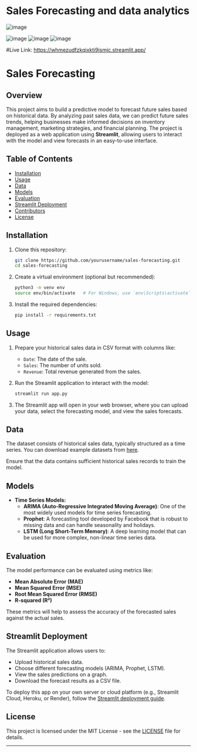 # Sales Forecasting and data analytics
![image](https://github.com/user-attachments/assets/8eb759a6-b1a7-443c-a921-bbd8100f26d7)

![image](https://github.com/user-attachments/assets/b468bfa8-89c1-4834-9b04-a38119a2b55b)
![image](https://github.com/user-attachments/assets/b4a0150d-4628-48b6-b67d-fbd987ab798d)
![image](https://github.com/user-attachments/assets/4e78b317-baa4-447d-8ae5-4808f64f10e7)


#Live Link:
https://whmezudfzkqixkti9jsmjc.streamlit.app/
# Sales Forecasting

## Overview

This project aims to build a predictive model to forecast future sales based on historical data. By analyzing past sales data, we can predict future sales trends, helping businesses make informed decisions on inventory management, marketing strategies, and financial planning. The project is deployed as a web application using **Streamlit**, allowing users to interact with the model and view forecasts in an easy-to-use interface.

## Table of Contents
- [Installation](#installation)
- [Usage](#usage)
- [Data](#data)
- [Models](#models)
- [Evaluation](#evaluation)
- [Streamlit Deployment](#streamlit-deployment)
- [Contributors](#contributors)
- [License](#license)

## Installation

1. Clone this repository:
   ```bash
   git clone https://github.com/yourusername/sales-forecasting.git
   cd sales-forecasting
   ```

2. Create a virtual environment (optional but recommended):
   ```bash
   python3 -m venv env
   source env/bin/activate   # For Windows, use `env\Scripts\activate`
   ```

3. Install the required dependencies:
   ```bash
   pip install -r requirements.txt
   ```

## Usage

1. Prepare your historical sales data in CSV format with columns like:
   - `Date`: The date of the sale.
   - `Sales`: The number of units sold.
   - `Revenue`: Total revenue generated from the sales.

2. Run the Streamlit application to interact with the model:
   ```bash
   streamlit run app.py
   ```

3. The Streamlit app will open in your web browser, where you can upload your data, select the forecasting model, and view the sales forecasts.

## Data

The dataset consists of historical sales data, typically structured as a time series. You can download example datasets from [here](#).

Ensure that the data contains sufficient historical sales records to train the model.

## Models

- **Time Series Models:**
  - **ARIMA (Auto-Regressive Integrated Moving Average)**: One of the most widely used models for time series forecasting.
  - **Prophet**: A forecasting tool developed by Facebook that is robust to missing data and can handle seasonality and holidays.
  - **LSTM (Long Short-Term Memory)**: A deep learning model that can be used for more complex, non-linear time series data.

## Evaluation

The model performance can be evaluated using metrics like:
- **Mean Absolute Error (MAE)**
- **Mean Squared Error (MSE)**
- **Root Mean Squared Error (RMSE)**
- **R-squared (R²)**

These metrics will help to assess the accuracy of the forecasted sales against the actual sales.

## Streamlit Deployment

The Streamlit application allows users to:
- Upload historical sales data.
- Choose different forecasting models (ARIMA, Prophet, LSTM).
- View the sales predictions on a graph.
- Download the forecast results as a CSV file.

To deploy this app on your own server or cloud platform (e.g., Streamlit Cloud, Heroku, or Render), follow the [Streamlit deployment guide](https://docs.streamlit.io/library/deploy).


## License

This project is licensed under the MIT License - see the [LICENSE](LICENSE) file for details.

---




